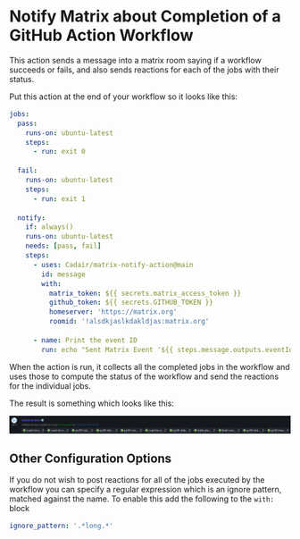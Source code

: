 Notify Matrix about Completion of a GitHub Action Workflow
==========================================================

This action sends a message into a matrix room saying if a workflow succeeds or
fails, and also sends reactions for each of the jobs with their status.

Put this action at the end of your workflow so it looks like this:

```yaml
jobs:
  pass:
    runs-on: ubuntu-latest
    steps:
      - run: exit 0

  fail:
    runs-on: ubuntu-latest
    steps:
      - run: exit 1

  notify:
    if: always()
    runs-on: ubuntu-latest
    needs: [pass, fail]
    steps:
      - uses: Cadair/matrix-notify-action@main
        id: message
        with:
          matrix_token: ${{ secrets.matrix_access_token }}
          github_token: ${{ secrets.GITHUB_TOKEN }}
          homeserver: 'https://matrix.org'
          roomid: '!alsdkjaslkdakldjas:matrix.org'

      - name: Print the event ID
        run: echo "Sent Matrix Event '${{ steps.message.outputs.eventId }}'"
```

When the action is run, it collects all the completed jobs in the workflow and
uses those to compute the status of the workflow and send the reactions for the
individual jobs.

The result is something which looks like this:

![An example message](example.png)


Other Configuration Options
---------------------------

If you do not wish to post reactions for all of the jobs executed by the
workflow you can specify a regular expression which is an ignore pattern,
matched against the name.
To enable this add the following to the `with:` block


```yaml
ignore_pattern: '.*long.*'
```
